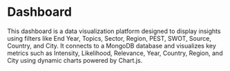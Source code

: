 # Dashboard
This dashboard is a data visualization platform designed to display insights using filters like End Year, Topics, Sector, Region, PEST, SWOT, Source, Country, and City. It connects to a MongoDB database and visualizes key metrics such as Intensity, Likelihood, Relevance, Year, Country, Region, and City using dynamic charts powered by Chart.js.
